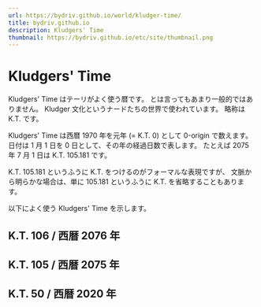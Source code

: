 ```yaml
---
url: https://bydriv.github.io/world/kludger-time/
title: bydriv.github.io
description: Kludgers' Time
thumbnail: https://bydriv.github.io/etc/site/thumbnail.png
---
```


# Kludgers' Time

Kludgers' Time はテーリがよく使う暦です。
とは言ってもあまり一般的ではありません。
Kludger 文化というナードたちの世界で使われています。
略称は K.T. です。

Kludgers' Time は西暦 1970 年を元年 (= K.T. 0) として 0-origin で数えます。
日付は 1 月 1 日を 0 日として、その年の経過日数で表します。
たとえば 2075 年 7 月 1 日は K.T. 105.181 です。

K.T. 105.181 というふうに K.T. をつけるのがフォーマルな表現ですが、
文脈から明らかな場合は、単に 105.181 というふうに K.T. を省略することもあります。

以下によく使う Kludgers' Time を示します。

## K.T. 106 / 西暦 2076 年

<div class="kt-year-calendar">
<div class="kt-month-calendar" data-year="2076" data-month="1"></div>
<div class="kt-month-calendar" data-year="2076" data-month="2"></div>
<div class="kt-month-calendar" data-year="2076" data-month="3"></div>
<div class="kt-month-calendar" data-year="2076" data-month="4"></div>
<div class="kt-month-calendar" data-year="2076" data-month="5"></div>
<div class="kt-month-calendar" data-year="2076" data-month="6"></div>
<div class="kt-month-calendar" data-year="2076" data-month="7"></div>
<div class="kt-month-calendar" data-year="2076" data-month="8"></div>
<div class="kt-month-calendar" data-year="2076" data-month="9"></div>
<div class="kt-month-calendar" data-year="2076" data-month="10"></div>
<div class="kt-month-calendar" data-year="2076" data-month="11"></div>
<div class="kt-month-calendar" data-year="2076" data-month="12"></div>
</div>

## K.T. 105 / 西暦 2075 年

<div class="kt-year-calendar">
<div class="kt-month-calendar" data-year="2075" data-month="1"></div>
<div class="kt-month-calendar" data-year="2075" data-month="2"></div>
<div class="kt-month-calendar" data-year="2075" data-month="3"></div>
<div class="kt-month-calendar" data-year="2075" data-month="4"></div>
<div class="kt-month-calendar" data-year="2075" data-month="5"></div>
<div class="kt-month-calendar" data-year="2075" data-month="6"></div>
<div class="kt-month-calendar" data-year="2075" data-month="7"></div>
<div class="kt-month-calendar" data-year="2075" data-month="8"></div>
<div class="kt-month-calendar" data-year="2075" data-month="9"></div>
<div class="kt-month-calendar" data-year="2075" data-month="10"></div>
<div class="kt-month-calendar" data-year="2075" data-month="11"></div>
<div class="kt-month-calendar" data-year="2075" data-month="12"></div>
</div>

## K.T. 50 / 西暦 2020 年

<div class="kt-year-calendar">
<div class="kt-month-calendar" data-year="2020" data-month="1"></div>
<div class="kt-month-calendar" data-year="2020" data-month="2"></div>
<div class="kt-month-calendar" data-year="2020" data-month="3"></div>
<div class="kt-month-calendar" data-year="2020" data-month="4"></div>
<div class="kt-month-calendar" data-year="2020" data-month="5"></div>
<div class="kt-month-calendar" data-year="2020" data-month="6"></div>
<div class="kt-month-calendar" data-year="2020" data-month="7"></div>
<div class="kt-month-calendar" data-year="2020" data-month="8"></div>
<div class="kt-month-calendar" data-year="2020" data-month="9"></div>
<div class="kt-month-calendar" data-year="2020" data-month="10"></div>
<div class="kt-month-calendar" data-year="2020" data-month="11"></div>
<div class="kt-month-calendar" data-year="2020" data-month="12"></div>
</div>
